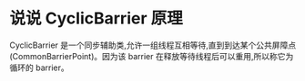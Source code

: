 # 说说 CyclicBarrier 原理
CyclicBarrier 是一个同步辅助类,允许一组线程互相等待,直到到达某个公共屏障点(CommonBarrierPoint)。因为该 barrier 在释放等待线程后可以重用,所以称它为循环的 barrier。